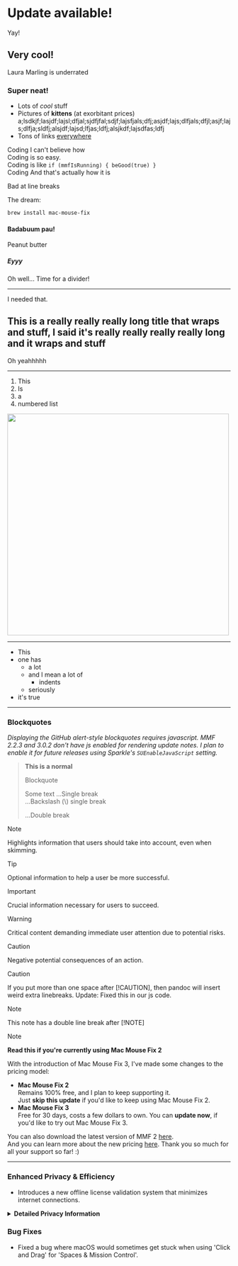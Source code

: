 <!-- Render this using

rm test.html; cat test.md | pandoc --from markdown --to html --include-in-header update-notes-style.html --include-in-header update-notes-script.html --standalone --output=test.html; open test.html

-->

# Update available!

Yay!

## Very cool!

Laura Marling is underrated

### Super neat!

- Lots of *cool* stuff
- Pictures of **kittens** (at exorbitant prices) a;lsdkjf;lasjdf;lajsl;dfjal;sjdfjfal;sdjf;lajsfjals;dfj;asjdf;lajs;dlfjals;dfjl;asjf;lajs;dlfja;sldfj;alsjdf;lajsd;lfjas;ldfj;alsjkdf;lajsdfas;ldfj
- Tons of links [everywhere](https://google.com/)

Coding I can't believe how \
Coding is so easy. \
Coding is like `if (mmfIsRunning) { beGood(true) }` \
Coding And that's actually how it is

Bad at
line breaks

The dream:

```bash
brew install mac-mouse-fix
```

#### Badabuum pau!

Peanut butter

##### Eyyy

Oh well... Time for a divider!

---

I needed that.

## This is a really really really long title that wraps and stuff, I said it's really really really really long and it wraps and stuff

Oh yeahhhhh

---

1. This
2. Is 
3. a
4. numbered list

<img width="500px" src="https://user-images.githubusercontent.com/40808343/148666688-f2da6897-a6d2-47cb-86df-59afb3ab8682.gif">

---

- This
- one has
  - a lot
  - and I mean a lot of
    - indents
  - seriously
- it's true

---

### Blockquotes
*Displaying the GitHub alert-style blockquotes requires javascript. MMF 2.2.3 and 3.0.2 don't have js enabled for rendering update notes. I plan to enable it for future releases using Sparkle's `SUEnableJavaScript` setting.*

> **This is a normal**
>
> Blockquote
>
> Some text
> ...Single break\
> ...Backslash (\\) single break
>
> ...Double break

> [!NOTE]
> Highlights information that users should take into account, even when skimming.

> [!TIP]
> Optional information to help a user be more successful.

> [!IMPORTANT]
> Crucial information necessary for users to succeed.

> [!WARNING]
> Critical content demanding immediate user attention due to potential risks.

> [!CAUTION]
> Negative potential consequences of an action.

> [!CAUTION]  
> If you put more than one space after [!CAUTION], then pandoc will insert weird extra linebreaks. Update: Fixed this in our js code.

> [!NOTE]
> 
> This note has a double line break after [!NOTE]

> [!NOTE]
> **Read this if you're currently using Mac Mouse Fix 2**
>
> With the introduction of Mac Mouse Fix 3, I've made some changes to the pricing model:
> 
> - **Mac Mouse Fix 2**\
> Remains 100% free, and I plan to keep supporting it.\
> Just **skip this update** if you'd like to keep using Mac Mouse Fix 2.
> - **Mac Mouse Fix 3**\
> Free for 30 days, costs a few dollars to own. 
> You can **update now**, if you'd like to try out Mac Mouse Fix 3.
>
> You can also download the latest version of MMF 2 [here](https://noah-nuebling.github.io/redirection-service?target=mmf2-latest).\
> And you can learn more about the new pricing [here](https://github.com/noah-nuebling/mac-mouse-fix/releases/tag/3.0.0). Thank you so much for all your support so far! :)

---

### Enhanced Privacy & Efficiency

- Introduces a new offline license validation system that minimizes internet connections.

<details>
<summary><b>Detailed Privacy Information</b></summary>
    
<br>
Previous versions validated licenses online at every launch, potentially allowing connection logs to be stored by third-party servers (GitHub and Gumroad). The new system eliminates unnecessary connections – after the initial license activation, it only connects to the internet if local license data is corrupted.
<br><br>
While no user behavior was ever recorded by me personally, the previous system theoretically allowed third-party servers to log IP addresses and connection times. Gumroad could also log your license key and potentially correlate it to any personal info they recorded about you when you bought Mac Mouse Fix. 
<br><br>
Also see <a href=https://gumroad.com/privacy>Gumroad's privacy policy</a> and this <a href=https://github.com/noah-nuebling/mac-mouse-fix/issues/976#issuecomment-2140955801>GitHub comment</a> of mine.

</details>

### Bug Fixes

- Fixed a bug where macOS would sometimes get stuck when using 'Click and Drag' for 'Spaces & Mission Control'. <!-- See this [git commit](https://github.com/noah-nuebling/mac-mouse-fix/commit/e8f90d2f32829e3e5f1621fa8e4b58634c9ea07b). I could credit the guy who asked for this in an Issue, but I don't remember where. -->